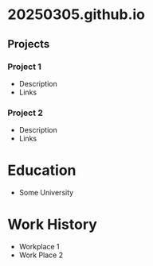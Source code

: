 # 20250305.github.io

## Projects
### Project 1
- Description
- Links

### Project 2
- Description
- Links

# Education
- Some University

# Work History
- Workplace 1
- Work Place 2
